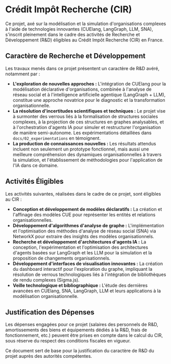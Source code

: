 # Crédit Impôt Recherche (CIR)

Ce projet, axé sur la modélisation et la simulation d'organisations complexes à l'aide de technologies innovantes (CUElang, LangGraph, LLM, SNA), s'inscrit pleinement dans le cadre des activités de Recherche et Développement (R&D) éligibles au Crédit Impôt Recherche (CIR) en France.

## Caractère de Recherche et Développement

Les travaux menés dans ce projet présentent un caractère de R&D avéré, notamment par :

*   **L'exploration de nouvelles approches :** L'intégration de CUElang pour la modélisation déclarative d'organisations, combinée à l'analyse de réseau social et à l'intelligence artificielle agentique (LangGraph + LLM), constitue une approche novatrice pour le diagnostic et la transformation organisationnelle.
*   **La résolution d'incertitudes scientifiques et techniques :** Le projet vise à surmonter des verrous liés à la formalisation de structures sociales complexes, à la projection de ces structures en graphes analysables, et à l'orchestration d'agents IA pour simuler et restructurer l'organisation de manière semi-autonome. Les expérimentations détaillées dans `docs/02_experimentations` en témoignent.
*   **La production de connaissances nouvelles :** Les résultats attendus incluent non seulement un prototype fonctionnel, mais aussi une meilleure compréhension des dynamiques organisationnelles à travers la simulation, et l'établissement de méthodologies pour l'application de l'IA dans ce domaine.

## Activités Éligibles

Les activités suivantes, réalisées dans le cadre de ce projet, sont éligibles au CIR :

*   **Conception et développement de modèles déclaratifs :** La création et l'affinage des modèles CUE pour représenter les entités et relations organisationnelles.
*   **Développement d'algorithmes d'analyse de graphe :** L'implémentation et l'optimisation des méthodes d'analyse de réseau social (SNA) via NetworkX pour extraire des insights des modèles organisationnels.
*   **Recherche et développement d'architectures d'agents IA :** La conception, l'expérimentation et l'optimisation des architectures d'agents basées sur LangGraph et les LLM pour la simulation et la proposition de changements organisationnels.
*   **Développement d'interfaces de visualisation innovantes :** La création du dashboard interactif pour l'exploration du graphe, impliquant la résolution de verrous technologiques liés à l'intégration de bibliothèques de rendu complexes (Sigma.js).
*   **Veille technologique et bibliographique :** L'étude des dernières avancées en CUElang, SNA, LangGraph, LLM et leurs applications à la modélisation organisationnelle.

## Justification des Dépenses

Les dépenses engagées pour ce projet (salaires des personnels de R&D, amortissements des biens et équipements dédiés à la R&D, frais de fonctionnement, etc.) peuvent être prises en compte dans le calcul du CIR, sous réserve du respect des conditions fiscales en vigueur.

Ce document sert de base pour la justification du caractère de R&D du projet auprès des autorités compétentes.